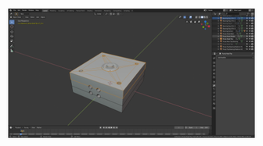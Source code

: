 ![Peristaltic Pump Head](https://github.com/openbioreactor/BioreactorDesign/blob/master/Peristaltic%20Pump%20Head/peristaltic_pump_casing.png?raw=true)

